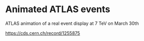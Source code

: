 # Animated ATLAS events

ATLAS animation of a real event display at 7 TeV on March 30th

https://cds.cern.ch/record/1255875




